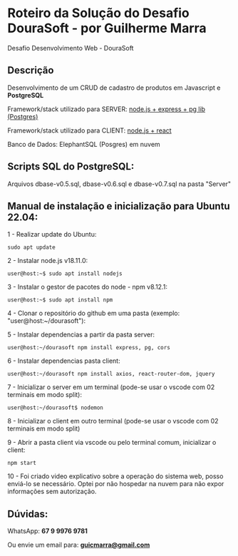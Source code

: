 # Roteiro da Solução do Desafio DouraSoft - por Guilherme Marra

Desafio Desenvolvimento Web - DouraSoft

## Descrição
Desenvolvimento de um CRUD de cadastro de produtos em Javascript e **PostgreSQL**

Framework/stack utilizado para SERVER: 
[node.js + express + pg lib (Postgres)]()

Framework/stack utilizado para CLIENT: 
[node.js + react]()

Banco de Dados: ElephantSQL (Posgres) em nuvem

## Scripts SQL do PostgreSQL:

Arquivos dbase-v0.5.sql, dbase-v0.6.sql e dbase-v0.7.sql na pasta "Server"


## Manual de instalação e inicialização para Ubuntu 22.04:

1 - Realizar update do Ubuntu:

    sudo apt update

2 - Instalar node.js v18.11.0:

    user@host:~$ sudo apt install nodejs

3 - Instalar o gestor de pacotes do node - npm v8.12.1:

    user@host:~$ sudo apt install npm

4 - Clonar o repositório do github em uma pasta (exemplo: "user@host:~/dourasoft"):
    
5 - Instalar dependencias a partir da pasta server:

	user@host:~/dourasoft npm install express, pg, cors


6 - Instalar dependencias pasta client:

	user@host:~/dourasoft npm install axios, react-router-dom, jquery  

7 - Inicializar o server em um terminal (pode-se usar o vscode com 02 terminais em modo split): 

	user@host:~/dourasoft$ nodemon

8 - Inicializar o client em outro terminal (pode-se usar o vscode com 02 terminais em modo split)
	
9 - Abrir a pasta client via vscode ou pelo terminal comum, inicializar o client:

	npm start

10 - Foi criado video explicativo sobre a operação do sistema web, posso enviá-lo se necessário. Optei por não hospedar na nuvem para não expor informações sem autorização.

## Dúvidas:

WhatsApp: **67 9 9976 9781**

Ou envie um email para: **guicmarra@gmail.com**


